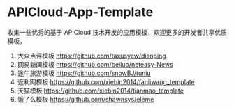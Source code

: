 # APICloud-App-Template
收集一些优秀的基于 APICloud 技术开发的应用模板，欢迎更多的开发者共享优质模板。

1. 大众点评模板 https://github.com/taxusyew/dianping
2. 网易新闻模板 https://github.com/beiluo/neteasy-News
3. 途牛旅游模板 https://github.com/snowBJ/tuniu
4. 返利网模板 https://github.com/xiebin2014/fanliwang_template
5. 天猫模板 https://github.com/xiebin2014/tianmao_template
6. 饿了么模板 https://github.com/shawnsys/eleme
